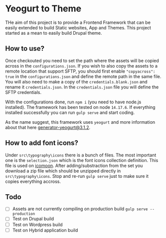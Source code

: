 # Yeogurt to Theme
THe aim of this project is to provide a Frontend Framework that can be easily extended to build Static websites, App and Themes. This project started as a mean to easily build Drupal theme.

## How to use?
Once checkouted you need to set the path where the assets will be copied across in the `configurations.json`. If you wish to also copy the assets to a remote location that support SFTP, you should first enable `"copyacross": true` in the `configurations.json` and define the remote path in the same file. You will also need to make a copy of the `credentials.blank.json` and rename it `credentials.json`. In the `credentials.json` file you will define the SFTP credentials.

With the configurations done, run `npm i` (you need to have node.js installed). The framework has been tested on node `14.17.6`. If everything installed successfully you can run `gulp serve` and start coding.

As the name suggest, this framework uses `yeogurt` and more information about that here [generator-yeogurt@3.1.2](https://github.com/larsonjj/generator-yeogurt).

## How to add font icons?
Under `src\typography\icons` there is a bunch of files. The most important one is the `selection.json` which is the font icons collection definition. This file is used on [icomoon](https://icomoon.io/app/#/select). After adding/substraction from the set you download a zip file which should be unzipped directly in `src\typography\icons`. Stop and re-run `gulp serve` just to make sure it copies everything accross.

## Todo
- [ ] Assets are not currently compiling on production build `gulp serve --production`
- [ ] Test on Drupal build
- [ ] Test on Wordpress build
- [ ] Test on Hybrid application build